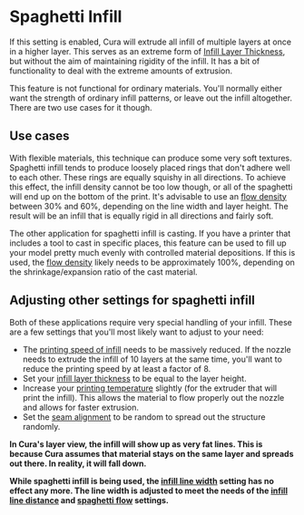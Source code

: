 Spaghetti Infill
====
If this setting is enabled, Cura will extrude all infill of multiple layers at once in a higher layer. This serves as an extreme form of [Infill Layer Thickness](../infill/infill_sparse_thickness.md), but without the aim of maintaining rigidity of the infill. It has a bit of functionality to deal with the extreme amounts of extrusion.

This feature is not functional for ordinary materials. You'll normally either want the strength of ordinary infill patterns, or leave out the infill altogether. There are two use cases for it though.

Use cases
----
With flexible materials, this technique can produce some very soft textures. Spaghetti infill tends to produce loosely placed rings that don't adhere well to each other. These rings are equally squishy in all directions. To achieve this effect, the infill density cannot be too low though, or all of the spaghetti will end up on the bottom of the print. It's advisable to use an [flow density](spaghetti_flow.md) between 30% and 60%, depending on the line width and layer height. The result will be an infill that is equally rigid in all directions and fairly soft.

The other application for spaghetti infill is casting. If you have a printer that includes a tool to cast in specific places, this feature can be used to fill up your model pretty much evenly with controlled material depositions. If this is used, the [flow density](spaghetti_flow.md) likely needs to be approximately 100%, depending on the shrinkage/expansion ratio of the cast material.

Adjusting other settings for spaghetti infill
----
Both of these applications require very special handling of your infill. These are a few settings that you'll most likely want to adjust to your need:
* The [printing speed of infill](./speed_infill.md) needs to be massively reduced. If the nozzle needs to extrude the infill of 10 layers at the same time, you'll want to reduce the printing speed by at least a factor of 8.
* Set your [infill layer thickness](../infill/infill_sparse_thickness.md) to be equal to the layer height.
* Increase your [printing temperature](../material/material_print_temperature.md) slightly (for the extruder that will print the infill). This allows the material to flow properly out the nozzle and allows for faster extrusion.
* Set the [seam alignment](../shell/z_seam_type.md) to be random to spread out the structure randomly.

**In Cura's layer view, the infill will show up as very fat lines. This is because Cura assumes that material stays on the same layer and spreads out there. In reality, it will fall down.**

**While spaghetti infill is being used, the [infill line width](../resolution/infill_line_width.md) setting has no effect any more. The line width is adjusted to meet the needs of the [infill line distance](../infill/infill_line_distance.md) and [spaghetti flow](spaghetti_flow.md) settings.**